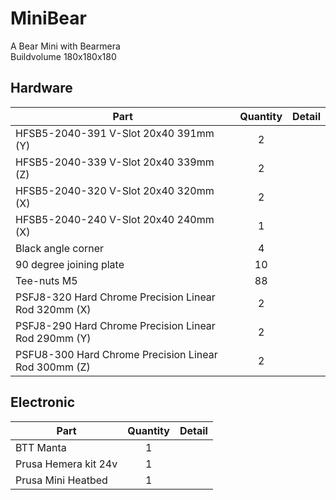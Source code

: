 # MiniBear
A Bear Mini with Bearmera  
Buildvolume 180x180x180   

## Hardware

| Part     | Quantity | Detail |
|----------|:--------:|--------|
| HFSB5-2040-391 V-Slot 20x40 391mm (Y) | 2  | |
| HFSB5-2040-339 V-Slot 20x40 339mm (Z) | 2  | | 
| HFSB5-2040-320 V-Slot 20x40 320mm (X) | 2  | | 
| HFSB5-2040-240 V-Slot 20x40 240mm (X) | 1  | | 
| Black angle corner      | 4  | | 
| 90 degree joining plate | 10 | | 
| Tee-nuts M5             | 88 | | 
| PSFJ8-320 Hard Chrome Precision Linear Rod 320mm (X) | 2  | |
| PSFJ8-290 Hard Chrome Precision Linear Rod 290mm (Y) | 2  | |
| PSFU8-300 Hard Chrome Precision Linear Rod 300mm (Z) | 2  | |

## Electronic

| Part     | Quantity | Detail |
|----------|:--------:|--------|
| BTT Manta        | 1  | | 
| Prusa Hemera kit 24v   | 1  | |
| Prusa Mini Heatbed     | 1  | |


